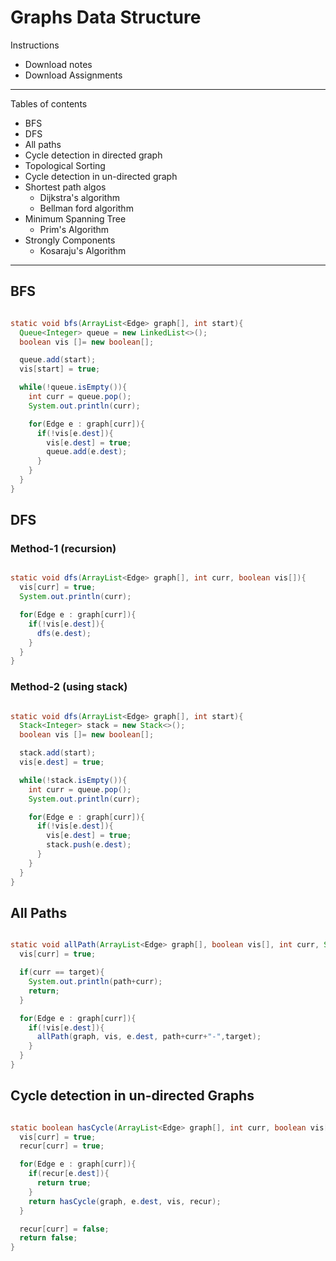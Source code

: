 # Graphs Data Structure

Instructions

- Download notes
- Download Assignments

---

Tables of contents

- BFS
- DFS
- All paths
- Cycle detection in directed graph
- Topological Sorting
- Cycle detection in un-directed graph
- Shortest path algos
  - Dijkstra's algorithm
  - Bellman ford algorithm
- Minimum Spanning Tree
  - Prim's Algorithm
- Strongly Components
  - Kosaraju's Algorithm

---

## BFS

```java

static void bfs(ArrayList<Edge> graph[], int start){
  Queue<Integer> queue = new LinkedList<>();
  boolean vis []= new boolean[];

  queue.add(start);
  vis[start] = true;

  while(!queue.isEmpty()){
    int curr = queue.pop();
    System.out.println(curr);

    for(Edge e : graph[curr]){
      if(!vis[e.dest]){
        vis[e.dest] = true;
        queue.add(e.dest);
      }
    }
  }
}

```

## DFS

### Method-1 (recursion)

```java

static void dfs(ArrayList<Edge> graph[], int curr, boolean vis[]){
  vis[curr] = true;
  System.out.println(curr);

  for(Edge e : graph[curr]){
    if(!vis[e.dest]){
      dfs(e.dest);
    }
  }
}

```

### Method-2 (using stack)

```java

static void dfs(ArrayList<Edge> graph[], int start){
  Stack<Integer> stack = new Stack<>();
  boolean vis []= new boolean[];

  stack.add(start);
  vis[e.dest] = true;

  while(!stack.isEmpty()){
    int curr = queue.pop();
    System.out.println(curr);

    for(Edge e : graph[curr]){
      if(!vis[e.dest]){
        vis[e.dest] = true;
        stack.push(e.dest);
      }
    }
  }
}

```

## All Paths

```java

static void allPath(ArrayList<Edge> graph[], boolean vis[], int curr, String path, int target){
  vis[curr] = true;

  if(curr == target){
    System.out.println(path+curr);
    return;
  }

  for(Edge e : graph[curr]){
    if(!vis[e.dest]){
      allPath(graph, vis, e.dest, path+curr+"-",target);
    }
  }
}

```

## Cycle detection in un-directed Graphs

```java

static boolean hasCycle(ArrayList<Edge> graph[], int curr, boolean vis[], boolean recur[]){
  vis[curr] = true;
  recur[curr] = true;

  for(Edge e : graph[curr]){
    if(recur[e.dest]){
      return true;
    }
    return hasCycle(graph, e.dest, vis, recur);
  }

  recur[curr] = false;
  return false;
}

```
